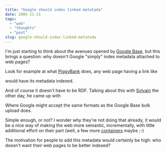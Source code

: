 ```yaml
---
title: "Google should index linked metatada"
date: 2005-11-21
tags: 
  - "web"
  - "thoughts"
  - "post"
slug: google-should-index-linked-metatada
---
```


I'm just starting to think about the avenues opened by [Google Base](http://base.google.com), but this brings a question: why doesn't Google "simply" index metadata attached to web pages?

Look for example at what [PiggyBank](http://simile.mit.edu/piggy-bank/enable.html) does, any web page having a link like

<link
rel="alternate" type="application/rdf+xml"
title="Metadata about this page"
href="http://somewhere-on-web.com/page224/metadata.rdf">

would have its metadata indexed.

And of course it doesn't have to be RDF. Talking about this with [Sylvain](http://bluxte.net/) the other day, he came up with

<link
rel="alternate" type="application/googlebase+xml"
title="Metadata about this page"
href="http://somewhere-on-web.com/page224/metadata.xml">

Where Google might accept the same formats as the Google Base bulk upload does.

Simple enough, or not? I wonder why they're not doing that already, it would be a nice way of making the web more semantic, incrementally, with little additional effort on their part (well, a few more [containers](http://codeconsult.ch/bertrand/archives/000597.html) maybe ;-)

The motivation for people to add this metadata would certainly be high: who doesn't want their web pages to be better indexed?
